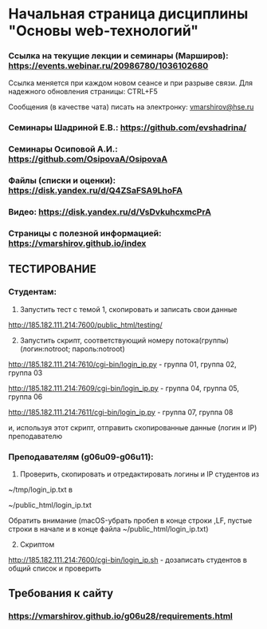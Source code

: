 # Начальная страница дисциплины "Основы web-технологий"

### Ссылка на текущие лекции и семинары (Марширов): https://events.webinar.ru/20986780/1036102680

Ссылка меняется при каждом новом сеансе и при разрыве связи. Для надежного обновления страницы: CTRL+F5

Сообщения (в качестве чата) писать на электронку: vmarshirov@hse.ru

### Семинары Шадриной Е.В.: https://github.com/evshadrina/

### Семинары Осиповой А.И.: https://github.com/OsipovaA/OsipovaA


### Файлы (списки и оценки): https://disk.yandex.ru/d/Q4ZSaFSA9LhoFA

### Видео: https://disk.yandex.ru/d/VsDvkuhcxmcPrA

### Страницы с полезной информацией: https://vmarshirov.github.io/index


## ТЕСТИРОВАНИЕ
### Студентам:

1. Запустить тест с темой 1, скопировать и записать свои данные  

http://185.182.111.214:7600/public_html/testing/

2. Запустить скрипт, соответствующий номеру потока(группы) (логин:notroot; пароль:notroot)

http://185.182.111.214:7610/cgi-bin/login_ip.py - группа 01, группа 02, группа 03

http://185.182.111.214:7609/cgi-bin/login_ip.py - группа 04, группа 05, группа 06

http://185.182.111.214:7611/cgi-bin/login_ip.py - группа 07, группа 08

и, используя этот скрипт, отправить скопированные  данные (логин и IP) преподавателю

### Преподавателям (g06u09-g06u11):

1. Проверить, скопировать и отредактировать логины и IP студентов из

~/tmp/login_ip.txt в

~/public_html/login_ip.txt

Обратить внимание (macOS-убрать пробел в конце строки ,LF, пустые строки в начале и в конце файла ~/public_html/login_ip.txt)

2. Скриптом

http://185.182.111.214:7600/cgi-bin/login_ip.sh - дозаписать студентов в общий список и проверить


## Требования к сайту
### https://vmarshirov.github.io/g06u28/requirements.html

